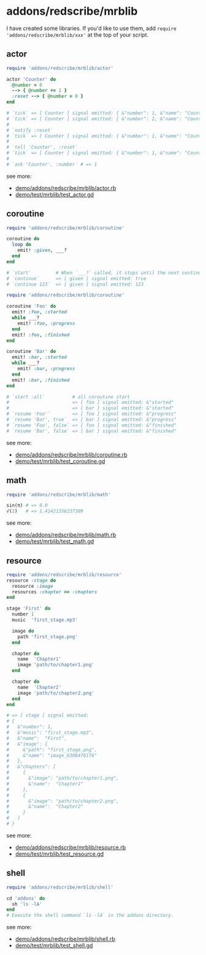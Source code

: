 # addons/redscribe/mrblib

I have created some libraries.
If you'd like to use them, add `require 'addons/redscribe/mrblib/xxx'` at the top of your script.

## actor
```ruby
require 'addons/redscribe/mrblib/actor'

actor 'Counter' do
  @number = 0
  --> { @number += 1 }
  :reset --> { @number = 0 }
end

# `tick` => [ Counter ] signal emitted: { &"number": 1, &"name": "Counter" }
# `tick` => [ Counter ] signal emitted: { &"number": 2, &"name": "Counter" }
#
# `notify :reset`
# `tick` => [ Counter ] signal emitted: { &"number": 1, &"name": "Counter" }
#
# `tell 'Counter', :reset`
# `tick` => [ Counter ] signal emitted: { &"number": 1, &"name": "Counter" }
#
# `ask 'Counter', :number` # => 1
```
see more:
* [demo/addons/redscribe/mrblib/actor.rb](https://github.com/tkmfujise/ReDScribe/blob/main/demo/addons/redscribe/mrblib/actor.rb)
* [demo/test/mrblib/test_actor.gd](https://github.com/tkmfujise/ReDScribe/blob/main/demo/test/mrblib/test_actor.gd)


## coroutine
```ruby
require 'addons/redscribe/mrblib/coroutine'

coroutine do
  loop do
    emit! :given, ___?
  end
end

# `start`         # When `___?` called, it stops until the next continue.
# `continue`      => [ given ] signal emitted: true
# `continue 123`  => [ given ] signal emitted: 123
```
```ruby
require 'addons/redscribe/mrblib/coroutine'

coroutine 'Foo' do
  emit! :foo, :started
  while ___?
    emit! :foo, :progress
  end
  emit! :foo, :finished
end

coroutine 'Bar' do
  emit! :bar, :started
  while ___?
    emit! :bar, :progress
  end
  emit! :bar, :finished
end

# `start :all`          # all coroutine start
#                       => [ foo ] signal emitted: &"started"
#                       => [ bar ] signal emitted: &"started"
# `resume 'Foo'`        => [ foo ] signal emitted: &"progress"
# `resume 'Bar', true`  => [ bar ] signal emitted: &"progress"
# `resume 'Foo', false` => [ foo ] signal emitted: &"finished"
# `resume 'Bar', false` => [ bar ] signal emitted: &"finished"
```
see more:
* [demo/addons/redscribe/mrblib/coroutine.rb](https://github.com/tkmfujise/ReDScribe/blob/main/demo/addons/redscribe/mrblib/coroutine.rb)
* [demo/test/mrblib/test_coroutine.gd](https://github.com/tkmfujise/ReDScribe/blob/main/demo/test/mrblib/test_coroutine.gd)


## math
```ruby
require 'addons/redscribe/mrblib/math'

sin(π) # => 0.0
√(2)   # => 1.41421356237309
```
see more:
* [demo/addons/redscribe/mrblib/math.rb](https://github.com/tkmfujise/ReDScribe/blob/main/demo/addons/redscribe/mrblib/math.rb)
* [demo/test/mrblib/test_math.gd](https://github.com/tkmfujise/ReDScribe/blob/main/demo/test/mrblib/test_math.gd)


## resource
```ruby
require 'addons/redscribe/mrblib/resource'
resource :stage do
  resource :image
  resources :chapter => :chapters
end

stage 'First' do
  number 1
  music  'first_stage.mp3'

  image do
    path 'first_stage.png'
  end

  chapter do
    name  'Chapter1'
    image 'path/to/chapter1.png'
  end

  chapter do
    name  'Chapter2'
    image 'path/to/chapter2.png'
  end
end

# => [ stage ] signal emitted:
# {
#   &"number": 1,
#   &"music": "first_stage.mp3",
#   &"name":  "First",
#   &"image": {
#     &"path": "first_stage.png",
#     &"name": "image_6308476176"
#   },
#   &"chapters": [
#     {
#       &"image": "path/to/chapter1.png",
#       &"name":  "Chapter1"
#     },
#     {
#       &"image": "path/to/chapter2.png",
#       &"name":  "Chapter2"
#     }
#   ]
# }
```
see more:
* [demo/addons/redscribe/mrblib/resource.rb](https://github.com/tkmfujise/ReDScribe/blob/main/demo/addons/redscribe/mrblib/resource.rb)
* [demo/test/mrblib/test_resource.gd](https://github.com/tkmfujise/ReDScribe/blob/main/demo/test/mrblib/test_resource.gd)


## shell
```ruby
require 'addons/redscribe/mrblib/shell'

cd 'addons' do
  sh 'ls -lA'
end
# Execute the shell command `ls -lA` in the addons directory.
```
see more:
* [demo/addons/redscribe/mrblib/shell.rb](https://github.com/tkmfujise/ReDScribe/blob/main/demo/addons/redscribe/mrblib/shell.rb)
* [demo/test/mrblib/test_shell.gd](https://github.com/tkmfujise/ReDScribe/blob/main/demo/test/mrblib/test_shell.gd)

